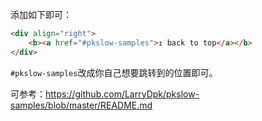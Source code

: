 添加如下即可：

```markdown
<div align="right">
    <b><a href="#pkslow-samples">↥ back to top</a></b>
</div>
```

`#pkslow-samples`改成你自己想要跳转到的位置即可。

可参考：https://github.com/LarryDpk/pkslow-samples/blob/master/README.md